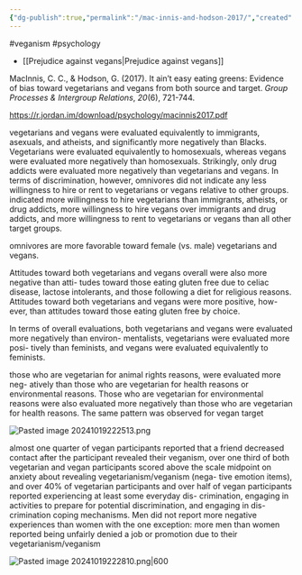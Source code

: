```yaml
---
{"dg-publish":true,"permalink":"/mac-innis-and-hodson-2017/","created":"2024-10-19T22:20:05.587+01:00","updated":"2025-09-29T00:19:39.363+01:00"}
---
```


#veganism #psychology 

- [[Prejudice against vegans\|Prejudice against vegans]]

MacInnis, C. C., & Hodson, G. (2017). It ain’t easy eating greens: Evidence of bias toward vegetarians and vegans from both source and target. _Group Processes & Intergroup Relations_, _20_(6), 721-744.

https://r.jordan.im/download/psychology/macinnis2017.pdf

vegetarians and vegans were evaluated equivalently to immigrants, asexuals, and atheists, and significantly more negatively than Blacks. Vegetarians were evaluated equivalently to homosexuals, whereas vegans were evaluated more negatively than homosexuals. Strikingly, only drug addicts were evaluated more negatively than vegetarians and vegans. In terms of discrimination, however, omnivores did not indicate any less willingness to hire or rent to vegetarians or vegans relative to other groups.  indicated more willingness to hire vegetarians than immigrants, atheists, or drug addicts, more willingness to hire vegans over immigrants and drug addicts, and more willingness to rent to vegetarians or vegans than all other target groups. 

omnivores are more favorable toward female (vs. male) vegetarians and vegans.

Attitudes toward both vegetarians and
vegans overall were also more negative than atti-
tudes toward those eating gluten free due to celiac
disease, lactose intolerants, and those following a
diet for religious reasons. Attitudes toward both
vegetarians and vegans were more positive, how-
ever, than attitudes toward those eating gluten
free by choice. 

In terms of
overall evaluations, both vegetarians and vegans
were evaluated more negatively than environ-
mentalists, vegetarians were evaluated more posi-
tively than feminists, and vegans were evaluated
equivalently to feminists.

those who are vegetarian for
animal rights reasons, were evaluated more neg-
atively than those who are vegetarian for health
reasons or environmental reasons. Those who
are vegetarian for environmental reasons were
also evaluated more negatively than those who
are vegetarian for health reasons. The same
pattern was observed for vegan target

![Pasted image 20241019222513.png](/img/user/Pasted%20image%2020241019222513.png)

almost one quarter of vegan participants
reported that a friend decreased contact after the
participant revealed their veganism, over one
third of both vegetarian and vegan participants
scored above the scale midpoint on anxiety
about revealing vegetarianism/veganism (nega-
tive emotion items), and over 40% of vegetarian
participants and over half of vegan participants
reported experiencing at least some everyday dis-
crimination, engaging in activities to prepare for
potential discrimination, and engaging in dis-
crimination coping mechanisms. Men did
not report more negative experiences than
women with the one exception: more men than
women reported being unfairly denied a job or
promotion due to their vegetarianism/veganism

![Pasted image 20241019222810.png|600](/img/user/Pasted%20image%2020241019222810.png)

